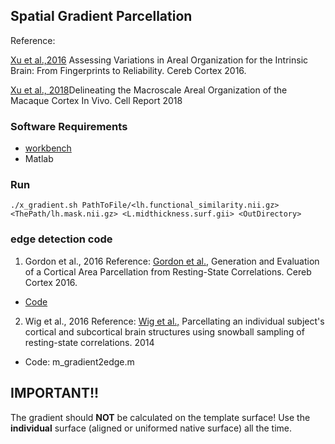 ## Spatial Gradient Parcellation
Reference: 

[Xu et al.,2016](https://academic.oup.com/cercor/article-lookup/doi/10.1093/cercor/bhw241) Assessing Variations in Areal Organization for the Intrinsic Brain: From Fingerprints to Reliability. Cereb Cortex 2016.

[Xu et al., 2018](https://www.cell.com/cell-reports/pdf/S2211-1247(18)30394-2.pdf)Delineating the Macroscale Areal Organization of the
Macaque Cortex In Vivo. Cell Report 2018


### Software Requirements 

- [workbench](https://www.humanconnectome.org/software/connectome-workbench)
- Matlab

### Run
```
./x_gradient.sh PathToFile/<lh.functional_similarity.nii.gz> <ThePath/lh.mask.nii.gz> <L.midthickness.surf.gii> <OutDirectory>
```

### edge detection code

1. Gordon et al., 2016
Reference: [Gordon et al.,](https://academic.oup.com/cercor/article/26/1/288/2367115) Generation and Evaluation of a Cortical Area Parcellation from Resting-State Correlations. Cereb Cortex 2016. 

- [Code](https://sites.wustl.edu/petersenschlaggarlab/resources/)

2. Wig et al., 2016
Reference: [Wig et al.,](https://academic.oup.com/cercor/article-lookup/doi/10.1093/cercor/bht056) Parcellating an individual subject's cortical and subcortical brain structures using snowball sampling of resting-state correlations. 2014
- Code: m_gradient2edge.m

## IMPORTANT!!
The gradient should **NOT** be calculated on the template surface! Use the **individual** surface (aligned or uniformed native surface) all the time. 



